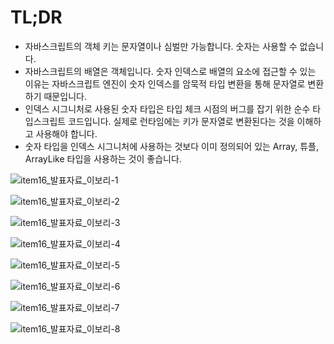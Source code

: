 # TL;DR
- 자바스크립트의 객체 키는 문자열이나 심벌만 가능합니다. 숫자는 사용할 수 없습니다.
- 자바스크립트의 배열은 객체입니다. 숫자 인덱스로 배열의 요소에 접근할 수 있는 이유는 자바스크립트 엔진이 숫자 인덱스를 암묵적 타입 변환을 통해 문자열로 변환하기 때문입니다.
- 인덱스 시그니처로 사용된 숫자 타입은 타입 체크 시점의 버그를 잡기 위한 순수 타입스크립트 코드입니다. 실제로 런타임에는 키가 문자열로 변환된다는 것을 이해하고 사용해야 합니다.
- 숫자 타입을 인덱스 시그니처에 사용하는 것보다 이미 정의되어 있는 Array, 튜플, ArrayLike 타입을 사용하는 것이 좋습니다.

![item16_발표자료_이보리-1](https://github.com/Bori-github/Effective_TypeScript/assets/85009583/dc945247-c3c1-4d78-84b4-5baf35a09416)

![item16_발표자료_이보리-2](https://github.com/Bori-github/Effective_TypeScript/assets/85009583/17178364-519f-45f7-87ad-f8425eec9f6a)

![item16_발표자료_이보리-3](https://github.com/Bori-github/Effective_TypeScript/assets/85009583/22222be0-1f78-4a14-a1fe-b6f7942d606f)

![item16_발표자료_이보리-4](https://github.com/Bori-github/Effective_TypeScript/assets/85009583/431f2e2f-61eb-4b99-bb73-8d63be6371d9)

![item16_발표자료_이보리-5](https://github.com/Bori-github/Effective_TypeScript/assets/85009583/296ece59-f2e5-44df-90a1-d5f7a49454ec)

![item16_발표자료_이보리-6](https://github.com/Bori-github/Effective_TypeScript/assets/85009583/d2087e0f-3f66-4b2b-88cc-2da5166777a9)

![item16_발표자료_이보리-7](https://github.com/Bori-github/Effective_TypeScript/assets/85009583/bb685e67-982a-4252-b90d-66d0a3c56304)

![item16_발표자료_이보리-8](https://github.com/Bori-github/Effective_TypeScript/assets/85009583/2855b982-b939-4742-8c9a-4a242c9ea3d7)
